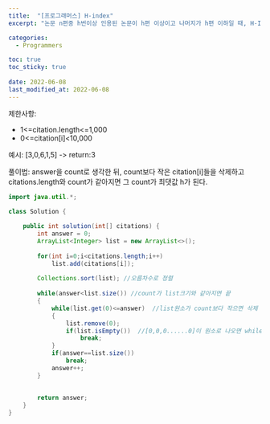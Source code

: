 ```yaml
---
title:  "[프로그래머스] H-index"
excerpt: "논문 n편중 h번이상 인용된 논문이 h편 이상이고 나머지가 h편 이하일 때, H-Index의 최댓값은 h다. "

categories:
  - Programmers

toc: true
toc_sticky: true
 
date: 2022-06-08
last_modified_at: 2022-06-08
---
```



제한사항:
- 1<=citation.length<=1,000
- 0<=citation[i]<10,000

예시:
[3,0,6,1,5] -> return:3

풀이법:
answer을 count로 생각한 뒤, count보다 작은 citation[i]들을 삭제하고 citations.length와 count가 같아지면 그 count가 최댓값 h가 된다.

```java
import java.util.*;

class Solution {
    
    public int solution(int[] citations) {
        int answer = 0;
        ArrayList<Integer> list = new ArrayList<>();
        
        for(int i=0;i<citations.length;i++)
            list.add(citations[i]);
        
        Collections.sort(list); //오름차수로 정렬
        
        while(answer<list.size()) //count가 list크기와 같아지면 끝
        {
            while(list.get(0)<=answer)  //list원소가 count보다 작으면 삭제
            {
                list.remove(0);
                if(list.isEmpty())  //[0,0,0......0]이 원소로 나오면 while문에서 전부 0을 삭제하여 결국 list가 비어있는 상태가 되어서 Null을 access하게됨.
                    break;
            }
            if(answer==list.size())
                break;
            answer++;
        }
        
        
        return answer;
    }
}
```